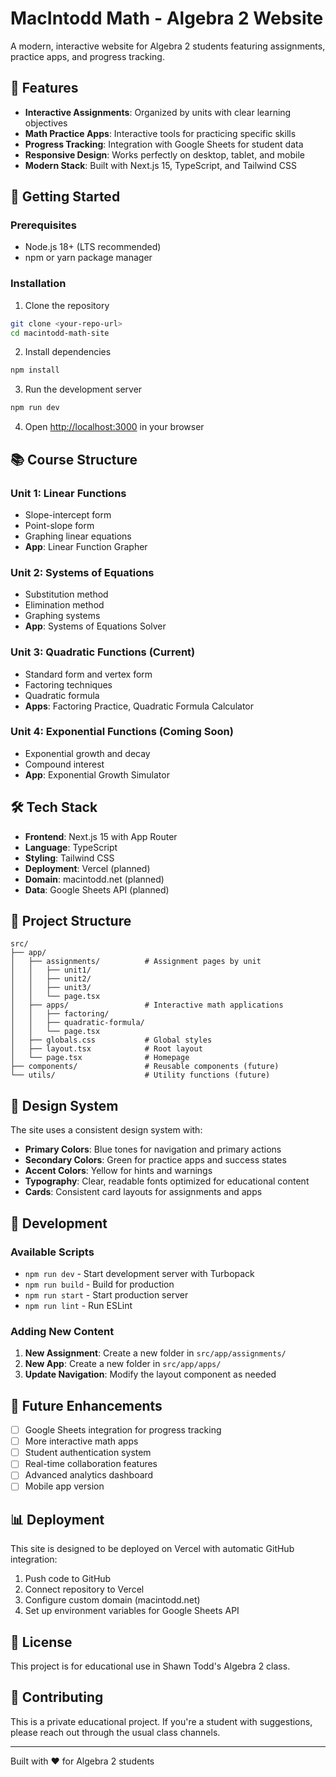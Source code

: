 # MacIntodd Math - Algebra 2 Website

A modern, interactive website for Algebra 2 students featuring assignments, practice apps, and progress tracking.

## 🎯 Features

- **Interactive Assignments**: Organized by units with clear learning objectives
- **Math Practice Apps**: Interactive tools for practicing specific skills
- **Progress Tracking**: Integration with Google Sheets for student data
- **Responsive Design**: Works perfectly on desktop, tablet, and mobile
- **Modern Stack**: Built with Next.js 15, TypeScript, and Tailwind CSS

## 🚀 Getting Started

### Prerequisites
- Node.js 18+ (LTS recommended)
- npm or yarn package manager

### Installation

1. Clone the repository
```bash
git clone <your-repo-url>
cd macintodd-math-site
```

2. Install dependencies
```bash
npm install
```

3. Run the development server
```bash
npm run dev
```

4. Open [http://localhost:3000](http://localhost:3000) in your browser

## 📚 Course Structure

### Unit 1: Linear Functions
- Slope-intercept form
- Point-slope form  
- Graphing linear equations
- **App**: Linear Function Grapher

### Unit 2: Systems of Equations
- Substitution method
- Elimination method
- Graphing systems
- **App**: Systems of Equations Solver

### Unit 3: Quadratic Functions (Current)
- Standard form and vertex form
- Factoring techniques
- Quadratic formula
- **Apps**: Factoring Practice, Quadratic Formula Calculator

### Unit 4: Exponential Functions (Coming Soon)
- Exponential growth and decay
- Compound interest
- **App**: Exponential Growth Simulator

## 🛠️ Tech Stack

- **Frontend**: Next.js 15 with App Router
- **Language**: TypeScript
- **Styling**: Tailwind CSS
- **Deployment**: Vercel (planned)
- **Domain**: macintodd.net (planned)
- **Data**: Google Sheets API (planned)

## 📁 Project Structure

```
src/
├── app/
│   ├── assignments/          # Assignment pages by unit
│   │   ├── unit1/
│   │   ├── unit2/
│   │   ├── unit3/
│   │   └── page.tsx
│   ├── apps/                 # Interactive math applications
│   │   ├── factoring/
│   │   ├── quadratic-formula/
│   │   └── page.tsx
│   ├── globals.css           # Global styles
│   ├── layout.tsx            # Root layout
│   └── page.tsx              # Homepage
├── components/               # Reusable components (future)
└── utils/                    # Utility functions (future)
```

## 🎨 Design System

The site uses a consistent design system with:
- **Primary Colors**: Blue tones for navigation and primary actions
- **Secondary Colors**: Green for practice apps and success states
- **Accent Colors**: Yellow for hints and warnings
- **Typography**: Clear, readable fonts optimized for educational content
- **Cards**: Consistent card layouts for assignments and apps

## 🚀 Development

### Available Scripts

- `npm run dev` - Start development server with Turbopack
- `npm run build` - Build for production
- `npm run start` - Start production server
- `npm run lint` - Run ESLint

### Adding New Content

1. **New Assignment**: Create a new folder in `src/app/assignments/`
2. **New App**: Create a new folder in `src/app/apps/`
3. **Update Navigation**: Modify the layout component as needed

## 🔮 Future Enhancements

- [ ] Google Sheets integration for progress tracking
- [ ] More interactive math apps
- [ ] Student authentication system
- [ ] Real-time collaboration features
- [ ] Advanced analytics dashboard
- [ ] Mobile app version

## 📊 Deployment

This site is designed to be deployed on Vercel with automatic GitHub integration:

1. Push code to GitHub
2. Connect repository to Vercel
3. Configure custom domain (macintodd.net)
4. Set up environment variables for Google Sheets API

## 📄 License

This project is for educational use in Shawn Todd's Algebra 2 class.

## 🤝 Contributing

This is a private educational project. If you're a student with suggestions, please reach out through the usual class channels.

---

Built with ❤️ for Algebra 2 students
